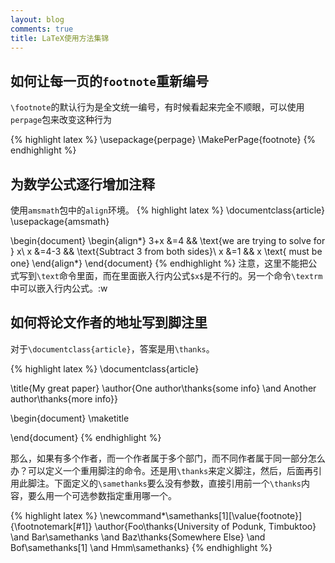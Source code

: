```yaml
---
layout: blog
comments: true
title: LaTeX使用方法集锦
---
```


## 如何让每一页的`footnote`重新编号
`\footnote`的默认行为是全文统一编号，有时候看起来完全不顺眼，可以使用`perpage`包来改变这种行为

{% highlight latex %}
\usepackage{perpage}
\MakePerPage{footnote}
{% endhighlight %}


## 为数学公式逐行增加注释
使用`amsmath`包中的`align`环境。
{% highlight latex %}
\documentclass{article}
\usepackage{amsmath}

\begin{document}
\begin{align*}
    3+x &=4 && \text{we are trying to solve for } x\\
	  x &=4-3 && \text{Subtract 3 from both sides}\\
	  x &=1   && x \text{ must be one}
\end{align*}
\end{document}
{% endhighlight %}
注意，这里不能把公式写到`\text`命令里面，而在里面嵌入行内公式`$x$`是不行的。另一个命令`\textrm`中可以嵌入行内公式。:w

## 如何将论文作者的地址写到脚注里
对于`\documentclass{article}`，答案是用`\thanks`。

{% highlight latex %}
\documentclass{article}

\title{My great paper}
\author{One author\thanks{some info} \and Another author\thanks{more info}}

\begin{document}
\maketitle

\end{document}
{% endhighlight %}

那么，如果有多个作者，而一个作者属于多个部门，而不同作者属于同一部分怎么办？可以定义一个重用脚注的命令。还是用`\thanks`来定义脚注，然后，后面再引用此脚注。下面定义的`\samethanks`要么没有参数，直接引用前一个`\thanks`内容，要么用一个可选参数指定重用哪一个。

{% highlight latex %}
\newcommand*\samethanks[1][\value{footnote}]{\footnotemark[#1]}
\author{Foo\thanks{University of Podunk, Timbuktoo}
	\and Bar\samethanks
		\and Baz\thanks{Somewhere Else}
	\and Bof\samethanks[1]
		\and Hmm\samethanks}
{% endhighlight %}

